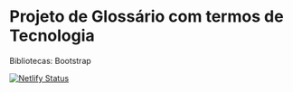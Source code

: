 # Projeto de Glossário com termos de Tecnologia
Bibliotecas:
Bootstrap

[![Netlify Status](https://api.netlify.com/api/v1/badges/d22f5b31-fe51-4cc8-9c15-14d2e5f0fa98/deploy-status)](https://app.netlify.com/sites/glossarioti/deploys)

